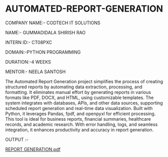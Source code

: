 # AUTOMATED-REPORT-GENERATION

COMPANY NAME:- CODTECH IT SOLUTIONS

NAME:- GUMMADIDALA SHIRISH RAO

INTERN ID:- CT08PXC

DOMAIN:-PYTHON PROGRAMMING

DURATION:-4 WEEKS

MENTOR:- NEELA SANTOSH


The Automated Report Generation project simplifies the process of creating structured reports by automating data extraction, processing, and formatting. It eliminates manual effort by generating reports in various formats like PDF, DOCX, and HTML, using customizable templates. The system integrates with databases, APIs, and other data sources, supporting scheduled report generation and real-time data visualization. Built with Python, it leverages Pandas, fpdf, and openpyxl for efficient processing. This tool is ideal for business reports, financial summaries, healthcare records, and academic research. With error handling, logs, and seamless integration, it enhances productivity and accuracy in report generation.


OUTPUT :-

[REPORT GENERATION.pdf](https://github.com/user-attachments/files/18823941/REPORT.GENERATION.pdf)

